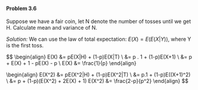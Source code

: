 #### Problem 3.6 
Suppose we have a fair coin, let N denote the number of tosses until we get H. Calculate mean and variance of N.

*Solution:*
We can use the law of total expectation: $E(X) = E(E(X|Y))$, where Y is the first toss.

$$
\begin{align}
E(X) &= pE(X|H) + (1-p)E(X|T) \\ 
&= p . 1 + (1-p)E(X+1) \\
&= p + E(X) + 1 - pE(X) - p \\
E(X) &= \frac{1}{p}
\end{align}

\begin{align}
E(X^2) &= pE(X^2|H) + (1-p)E(X^2|T) \\
&= p.1 + (1-p)E((X+1)^2) \\
&= p + (1-p)(E(X^2) + 2E(X) + 1) 
E(X^2) &= \frac{2-p}{p^2} 
\end{align}
$$
